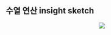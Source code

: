## 수열 연산  insight sketch

<p align="center">
  <img src="https://user-images.githubusercontent.com/39179946/221732787-a8328d2d-1ea0-481e-aa3b-adce1131c631.jpg"/>
</p>

